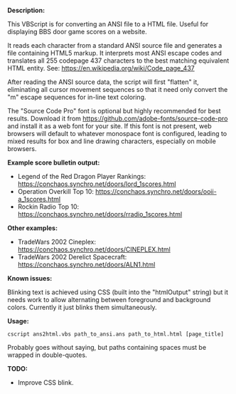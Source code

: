 **Description:**

  This VBScript is for converting an ANSI file to a HTML file.  Useful for
  displaying BBS door game scores on a website.

  It reads each character from a standard ANSI source file and generates
  a file containing HTML5 markup.  It interprets most ANSI escape codes
  and translates all 255 codepage 437 characters to the best matching
  equivalent HTML entity.
  See: https://en.wikipedia.org/wiki/Code_page_437

  After reading the ANSI source data, the script will first "flatten" it,
  eliminating all cursor movement sequences so that it need only convert 
  the "m" escape sequences for in-line text coloring.

  The "Source Code Pro" font is optional but highly recommended for best
  results. Download it from https://github.com/adobe-fonts/source-code-pro
  and install it as a web font for your site.  If this font is not present,
  web browsers will default to whatever monospace font is configured,
  leading to mixed results for box and line drawing characters,
  especially on mobile browsers.
  
**Example score bulletin output:**
  - Legend of the Red Dragon Player Rankings: https://conchaos.synchro.net/doors/lord_1scores.html
  - Operation Overkill Top 10: https://conchaos.synchro.net/doors/ooii-a_1scores.html
  - Rockin Radio Top 10: https://conchaos.synchro.net/doors/rradio_1scores.html

**Other examples:**
  - TradeWars 2002 Cineplex: https://conchaos.synchro.net/doors/CINEPLEX.html
  - TradeWars 2002 Derelict Spacecraft: https://conchaos.synchro.net/doors/ALN1.html

**Known issues:**

  Blinking text is achieved using CSS (built into the "htmlOutput" string)
  but it needs work to allow alternating between foreground and background
  colors.  Currently it just blinks them simultaneously.

**Usage:**

  `cscript ans2html.vbs path_to_ansi.ans path_to_html.html [page_title]`

Probably goes without saying, but paths containing spaces must be wrapped
in double-quotes.


**TODO:**
- Improve CSS blink.


